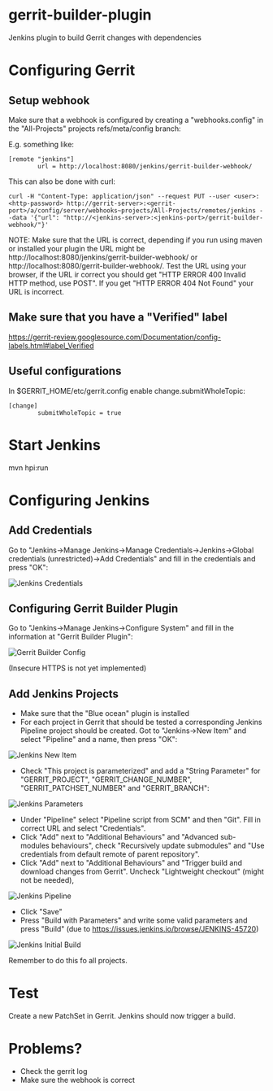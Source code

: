 # gerrit-builder-plugin
Jenkins plugin to build Gerrit changes with dependencies

# Configuring Gerrit

## Setup webhook
Make sure that a webhook is configured by creating a "webhooks.config" in the "All-Projects" projects refs/meta/config branch:

E.g. something like:

```
[remote "jenkins"]
        url = http://localhost:8080/jenkins/gerrit-builder-webhook/
```

This can also be done with curl:

```
curl -H "Content-Type: application/json" --request PUT --user <user>:<http-password> http://gerrit-server>:<gerrit-port>/a/config/server/webhooks~projects/All-Projects/remotes/jenkins --data '{"url": "http://<jenkins-server>:<jenkins-port>/gerrit-builder-webhook/"}'
```

NOTE: Make sure that the URL is correct, depending if you run using maven or installed your plugin the URL might be http://localhost:8080/jenkins/gerrit-builder-webhook/ or http://localhost:8080/gerrit-builder-webhook/. Test the URL using your browser, if the URL ir correct you should get "HTTP ERROR 400 Invalid HTTP method, use POST". If you get "HTTP ERROR 404 Not Found" your URL is incorrect.


## Make sure that you have a "Verified" label

https://gerrit-review.googlesource.com/Documentation/config-labels.html#label_Verified

## Useful configurations
In $GERRIT_HOME/etc/gerrit.config enable change.submitWholeTopic:

```
[change]
        submitWholeTopic = true
```

# Start Jenkins
mvn hpi:run

# Configuring Jenkins
## Add Credentials
Go to "Jenkins->Manage Jenkins->Manage Credentials->Jenkins->Global credentials (unrestricted)->Add Credentials" and fill in the credentials and press "OK":

![Jenkins Credentials](doc/images/credentials.png?raw=true "Jenkins Credentials")

## Configuring Gerrit Builder Plugin
Go to "Jenkins->Manage Jenkins->Configure System" and fill in the information at "Gerrit Builder Plugin":

![Gerrit Builder Config](doc/images/gerrit-builder-config.png?raw=true "Gerrit Builder Config")

(Insecure HTTPS is not yet implemented)

## Add Jenkins Projects

* Make sure that the "Blue ocean" plugin is installed
* For each project in Gerrit that should be tested a corresponding Jenkins Pipeline project should be created. Got to "Jenkins->New Item" and select "Pipeline" and a name, then press "OK":

![Jenkins New Item](doc/images/new-jenkins-item.png?raw=true "Jenkins New Item")

* Check "This project is parameterized" and add a "String Parameter" for "GERRIT_PROJECT", "GERRIT_CHANGE_NUMBER", "GERRIT_PATCHSET_NUMBER" and "GERRIT_BRANCH":

![Jenkins Parameters](doc/images/new-jenkins-item-parameterized.png?raw=true "Jenkins Parameters")

* Under "Pipeline" select "Pipeline script from SCM" and then "Git". Fill in correct URL and select "Credentials".
* Click "Add" next to "Additional Behaviours" and "Advanced sub-modules behaviours", check "Recursively update submodules" and "Use credentials from default remote of parent repository".
* Click "Add" next to "Additional Behaviours" and "Trigger build and download changes from Gerrit". Uncheck "Lightweight checkout" (might not be needed),

![Jenkins Pipeline](doc/images/new-jenkins-item-pipeline.png?raw=true "Jenkins Pipeline")

* Click "Save"
* Press "Build with Parameters" and write some valid parameters and press "Build" (due to https://issues.jenkins.io/browse/JENKINS-45720)

![Jenkins Initial Build](doc/images/jenkins-initial-build.png?raw=true "Jenkins Initial Build")

Remember to do this fo all projects.

# Test

Create a new PatchSet in Gerrit. Jenkins should now trigger a build.

# Problems?

* Check the gerrit log
* Make sure the webhook is correct
